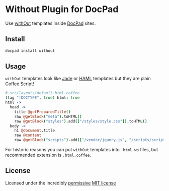 # Without Plugin for DocPad

Use [withOut](https://github.com/ukoloff/without) templates inside
[DocPad](http://docpad.org) sites.

## Install

``` bash
docpad install without
```

## Usage

`withOut` templates look like
[Jade](http://jade-lang.com/) or [HAML](http://haml.info/)
templates but they are plain Coffee Script!

``` coffee
# src/layouts/default.html.coffee
(tag "!DOCTYPE", true) html: true
html ->
  head ->
    title @getPreparedTitle()
    raw @getBlock("meta").toHTML()
    raw @getBlock("styles").add(["/styles/style.css"]).toHTML()
  body ->
    h1 @document.title
    raw @content
    raw @getBlock("scripts").add(["/vendor/jquery.js", "/scripts/script.js"]).toHTML()
```

For historic reasons you can put `withOut` templates into `.html.wo` files,
but recommended extension is `.html.coffee`.

## License

Licensed under the incredibly [permissive](http://en.wikipedia.org/wiki/Permissive_free_software_licence) [MIT license](http://creativecommons.org/licenses/MIT/)
